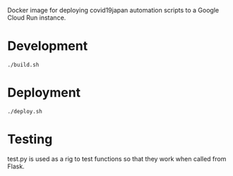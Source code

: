 Docker image for deploying covid19japan automation scripts to a Google Cloud Run instance.

# Development

```
./build.sh
```

# Deployment

```
./deploy.sh
```

# Testing

test.py is used as a rig to test functions so that they work when called from Flask.